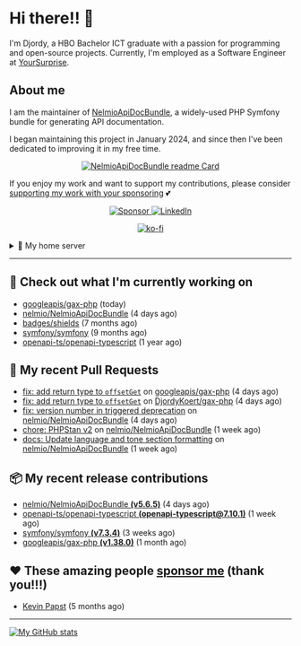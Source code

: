 # Hi there!! 👋



I'm Djordy, a HBO Bachelor ICT graduate with a passion for programming and open-source projects.
Currently, I'm employed as a Software Engineer at [YourSurprise](https://www.linkedin.com/company/yoursurprise-com).

## About me
I am the maintainer of [NelmioApiDocBundle](https://github.com/nelmio/NelmioApiDocBundle), a widely-used PHP Symfony bundle for generating API documentation.

I began maintaining this project in January 2024, and since then I've been dedicated to improving it in my free time.

<p align='center'>
    <a href="https://github.com/nelmio/NelmioApiDocBundle">
        <img alt="NelmioApiDocBundle readme Card" src="https://github-readme-stats.vercel.app/api/pin/?username=nelmio&repo=NelmioApiDocBundle&theme=holi&bg_color=00000000" />
    </a>
</p>


If you enjoy my work and want to support my contributions, please consider [supporting my work with your sponsoring](https://github.com/sponsors/DjordyKoert) 💕

<p align='center'>
    <a href="https://github.com/sponsors/DjordyKoert">
        <img alt="Sponsor" src="https://img.shields.io/badge/sponsor-30363D?style=for-the-badge&logo=GitHub-Sponsors&logoColor=#white" />
    </a>
    <a href="https://nl.linkedin.com/in/djordy-koert-0648881a2">
        <img alt="LinkedIn" src="https://img.shields.io/badge/LinkedIn-0077B5?style=for-the-badge&logo=LinkedIn" />
    </a>
</p>
<p align='center'>
    <a href="https://ko-fi.com/P5P7SYBAJ" align='center'>
        <img alt="ko-fi" src="https://ko-fi.com/img/githubbutton_sm.svg" />
    </a>
</p>

<details>
    <summary>🌱 My home server</summary>

<p align='center'>
    <img src="https://img.shields.io/badge/TrueNAS_25.04.RC.1-0095D5?style=for-the-badge&logo=truenas&logoColor=white" />
    <img src="https://img.shields.io/badge/AMD%20Ryzen_7_5700G-ED1C24?style=for-the-badge&logo=amd&logoColor=white" />
    <img src="https://img.shields.io/badge/RAM-32GB-%230071C5?&style=for-the-badge&logoColor=white" />
    <img src="https://img.shields.io/badge/4x_st8000vn004-IronWolf_8TB-5AC710?style=for-the-badge&logo=seagate&logoColor=white" />
</p>

I run a hobby server in my free time, where I host various services.

- [Home Assistant](https://github.com/home-assistant/core)
- [Cloudflared](https://github.com/cloudflare/cloudflared)
- Various *arrs
- [Jellyfin](https://jellyfin.org/)
- [Jellyseerr](https://github.com/Fallenbagel/jellyseerr)
- [Pelican panel & wings](https://pelican.dev/)

</details>

---

## 🔭 Check out what I'm currently working on

- [googleapis/gax-php](https://github.com/googleapis/gax-php) (today)
- [nelmio/NelmioApiDocBundle](https://github.com/nelmio/NelmioApiDocBundle) (4 days ago)
- [badges/shields](https://github.com/badges/shields) (7 months ago)
- [symfony/symfony](https://github.com/symfony/symfony) (9 months ago)
- [openapi-ts/openapi-typescript](https://github.com/openapi-ts/openapi-typescript) (1 year ago)

## 🔨 My recent Pull Requests

- [fix: add return type to `offsetGet`](https://github.com/googleapis/gax-php/pull/633) on [googleapis/gax-php](https://github.com/googleapis/gax-php) (4 days ago)
- [fix: add return type to `offsetGet`](https://github.com/DjordyKoert/gax-php/pull/1) on [DjordyKoert/gax-php](https://github.com/DjordyKoert/gax-php) (4 days ago)
- [fix: version number in triggered deprecation](https://github.com/nelmio/NelmioApiDocBundle/pull/2577) on [nelmio/NelmioApiDocBundle](https://github.com/nelmio/NelmioApiDocBundle) (4 days ago)
- [chore: PHPStan v2](https://github.com/nelmio/NelmioApiDocBundle/pull/2572) on [nelmio/NelmioApiDocBundle](https://github.com/nelmio/NelmioApiDocBundle) (1 week ago)
- [docs: Update language and tone section formatting](https://github.com/nelmio/NelmioApiDocBundle/pull/2571) on [nelmio/NelmioApiDocBundle](https://github.com/nelmio/NelmioApiDocBundle) (1 week ago)

## 📦 My recent release contributions

- [nelmio/NelmioApiDocBundle **(v5.6.5)**](https://github.com/nelmio/NelmioApiDocBundle/releases/tag/v5.6.5) (4 days ago)
- [openapi-ts/openapi-typescript **(openapi-typescript@7.10.1)**](https://github.com/openapi-ts/openapi-typescript/releases/tag/openapi-typescript%407.10.1) (1 week ago)
- [symfony/symfony **(v7.3.4)**](https://github.com/symfony/symfony/releases/tag/v7.3.4) (3 weeks ago)
- [googleapis/gax-php **(v1.38.0)**](https://github.com/googleapis/gax-php/releases/tag/v1.38.0) (1 month ago)

## ❤️ These amazing people [sponsor me](https://github.com/sponsors/DjordyKoert) (thank you!!!)

- [Kevin Papst](https://github.com/kevinpapst) (5 months ago)

---

[![My GitHub stats](https://github-readme-stats.vercel.app/api?username=DjordyKoert&theme=holi&bg_color=00000000&rank_icon=github)](https://github.com/anuraghazra/github-readme-stats)

